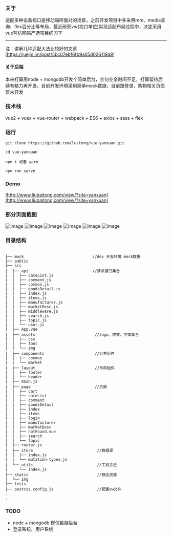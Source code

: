 
### 关于
适配多种设备视口是移动端所面对的场景，之前开发项目中多采用rem、media查询、flex百分比等布局，最近研究vw(视口单位)实现适配布局过程中，决定采用vue写仿网易严选项目练习下
- - -
注：讲解几种适配大法比较好的文章[https://juejin.im/post/5bc07ebf6fb9a05d026119a9]  
#### 关于后端
本来打算用node + mongodb开发个简单后台，奈何业余时间不足，打算留待后续有精力再开发。目前开发环境采用简单mock数据，目前跟登录、购物相关页面暂未开发


### 技术栈
vue2 + vuex + vue-router + webpack + ES6 + axios + sass + flex  

### 运行
```~
git clone https://github.com/lusteng/vue-yanxuan.git  

cd vue-yanxuan

npm i 或者 yarn

npm run serve 

```

### Demo
[http://www.liubaitong.com/view/?site=yanxuan](http://www.liubaitong.com/view/?site=yanxuan)

### 部分页面截图 
![image](https://github.com/lusteng/vue-yanxuan/tree/master/images/index.gif)
![image](https://github.com/lusteng/vue-yanxuan/tree/master/images/index1.gif)
![image](https://github.com/lusteng/vue-yanxuan/tree/master/images/detail.gif)
![image](https://github.com/lusteng/vue-yanxuan/tree/master/images/catelist.gif)
![image](https://github.com/lusteng/vue-yanxuan/tree/master/images/items.gif)
![image](https://github.com/lusteng/vue-yanxuan/tree/master/images/topic.gif)



### 目录结构

```   

├── mock                              //dev 开发环境 mock数据 
├── public  
├── src
|  ├── api                            //请求接口集合
|  |  ├── cateList.js
|  |  ├── comment.js
|  |  ├── common.js
|  |  ├── goodsDetail.js
|  |  ├── index.js
|  |  ├── items.js
|  |  ├── manufacturer.js
|  |  ├── marketDesc.js
|  |  ├── middleware.js
|  |  ├── search.js
|  |  ├── topic.js
|  |  └── user.js
|  ├── App.vue
|  ├── assets                          //logo、样式、字体集合
|  |  ├── css
|  |  ├── font
|  |  └── img
|  ├── components                      //公共组件
|  |  ├── common
|  |  └── market
|  ├── layout                          //布局组件
|  |  ├── footer
|  |  └── header
|  ├── main.js
|  ├── page                            //页面
|  |  ├── cart
|  |  ├── cateList
|  |  ├── comment
|  |  ├── goodsDetail
|  |  ├── index
|  |  ├── items
|  |  ├── login
|  |  ├── manufacturer
|  |  ├── marketDesc
|  |  ├── notFound.vue
|  |  ├── search
|  |  └── topic
|  ├── router.js
|  ├── store                            //数据源
|  |  ├── index.js
|  |  └── mutation-types.js
|  └── utils                            //工具方法
|     └── index.js
├── static                              //静态资源
|  └── img 
├── tests    
├── postcss.config.js                   //配置vw文件  
.
. 

```

### TODO 
+ node + mongodb 模仿数据后台
+ 登录系统、用户系统
